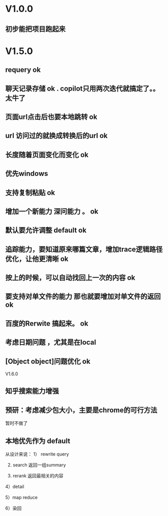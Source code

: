 # V1.0.0
## 初步能把项目跑起来

# V1.5.0 
## requery ok
## 聊天记录存储 ok . copilot只用两次迭代就搞定了。。太牛了
## 页面url点击后也要本地跳转 ok
## url 访问过的就换成转换后的url ok
## 长度随着页面变化而变化 ok
## 优先windows 
## 支持复制粘贴 ok
## 增加一个新能力 深问能力 。 ok
## 默认要允许调整 default ok 
## 追踪能力，要知道原来哪篇文章，增加trace逻辑路径优化，让他更清晰 ok
## 按上的时候，可以自动找回上一次的内容 ok
 
## 要支持对单文件的能力 那也就要增加对单文件的返回 ok

## 百度的Rerwite 搞起来。 ok 

## 考虑日期问题 ，尤其是在local
## [Object object]问题优化 ok

V1.6.0
## 知乎搜索能力增强
## 预研：考虑减少包大小，主要是chrome的可行方法

暂时不做了
## 本地优先作为 default 




从设计来说：
1） rewrite query

2) search 返回一组summary 

3) rerank 返回最相关的内容 

4）detail 

5）map reduce 

6）染回